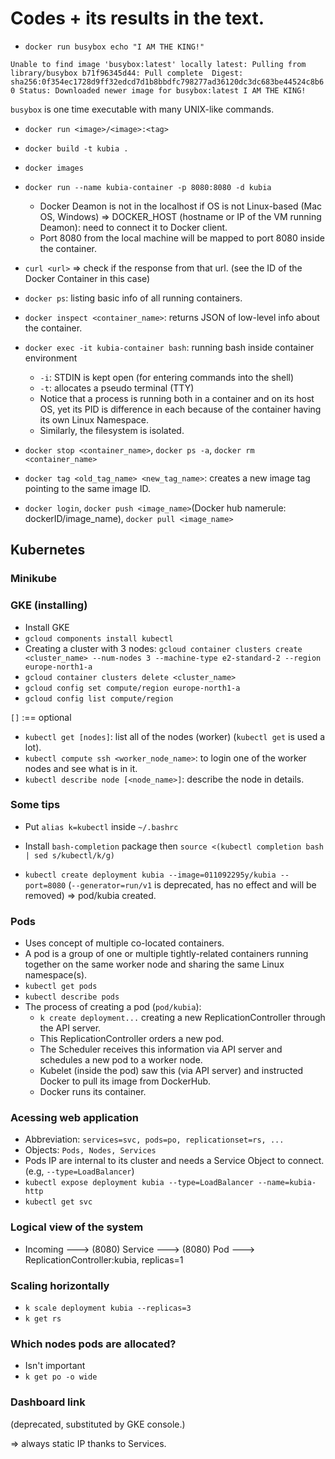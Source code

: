 # Codes + its results in the text.

- `docker run busybox echo "I AM THE KING!"`

`
Unable to find image 'busybox:latest' locally
latest: Pulling from library/busybox
b71f96345d44: Pull complete 
Digest: sha256:0f354ec1728d9ff32edcd7d1b8bbdfc798277ad36120dc3dc683be44524c8b60
Status: Downloaded newer image for busybox:latest
I AM THE KING!
`

`busybox` is one time executable with many UNIX-like commands.

- `docker run <image>/<image>:<tag>`

- `docker build -t kubia .`

- `docker images`

- `docker run --name kubia-container -p 8080:8080 -d kubia`
    - Docker Deamon is not in the localhost if OS is not Linux-based (Mac OS, Windows)
    => DOCKER_HOST (hostname or IP of the VM running Deamon): need to connect it to Docker client.
    - Port 8080 from the local machine will be mapped to port 8080 inside the container.

- `curl <url>` => check if the response from that url. (see the ID of the Docker Container in this case)

- `docker ps`: listing basic info of all running containers.

- `docker inspect <container_name>`: returns JSON of low-level info about the container.

- `docker exec -it kubia-container bash`: running bash inside container environment
    - `-i`: STDIN is kept open (for entering commands into the shell)
    - `-t`: allocates a pseudo terminal (TTY)
    - Notice that a process is running both in a container and on its host OS, yet its PID
    is difference in each because of the container having its own Linux Namespace.
    - Similarly, the filesystem is isolated.

- `docker stop <container_name>`, `docker ps -a`, `docker rm <container_name>`

- `docker tag <old_tag_name> <new_tag_name>`: creates a new image tag pointing to the same image ID.

- `docker login`, `docker push <image_name>`(Docker hub namerule: dockerID/image_name), `docker pull <image_name>`

## Kubernetes

### Minikube

### GKE (installing)

- Install GKE
- `gcloud components install kubectl`
- Creating a cluster with 3 nodes: `gcloud container clusters create <cluster_name> --num-nodes 3
--machine-type e2-standard-2 --region europe-north1-a`
- `gcloud container clusters delete <cluster_name>`
- `gcloud config set compute/region europe-north1-a`
- `gcloud config list compute/region`

`[]` :== optional

- `kubectl get [nodes]`: list all of the nodes (worker) (`kubectl get` is used a lot).
- `kubectl compute ssh <worker_node_name>`: to login one of the worker nodes and see what is in it.
- `kubectl describe node [<node_name>]`: describe the node in details.

### Some tips
- Put `alias k=kubectl` inside `~/.bashrc`
- Install `bash-completion` package then `source <(kubectl completion bash | sed s/kubectl/k/g)`

- `kubectl create deployment kubia --image=011092295y/kubia --port=8080` (`--generator=run/v1` is deprecated, has no effect and will be removed)
=> pod/kubia created.

### Pods
- Uses concept of multiple co-located containers.
- A pod is a group of one or multiple tightly-related containers running together on the same worker node
and sharing the same Linux namespace(s).
- `kubectl get pods`
- `kubectl describe pods`
-  The process of creating a pod (`pod/kubia`):
    - `k create deployment...` creating a new ReplicationController through the API server.
    - This ReplicationController orders a new pod.
    - The Scheduler receives this information via API server and schedules a new pod to a worker node.
    - Kubelet (inside the pod) saw this (via API server) and instructed Docker to pull its image from DockerHub.
    - Docker runs its container.

### Acessing web application
- Abbreviation: `services=svc, pods=po, replicationset=rs, ...`
- Objects: `Pods, Nodes, Services`
- Pods IP are internal to its cluster and needs a Service Object to connect. (e.g, `--type=LoadBalancer`)
- `kubectl expose deployment kubia --type=LoadBalancer --name=kubia-http`
- `kubectl get svc`

### Logical view of the system
- Incoming ---> (8080) Service ---> (8080) Pod ---> ReplicationController:kubia, replicas=1

### Scaling horizontally
- `k scale deployment kubia --replicas=3`
- `k get rs`

### Which nodes pods are allocated?
- Isn't important
- `k get po -o wide`

### Dashboard link
(deprecated, substituted by GKE console.)

=> always static IP thanks to Services.